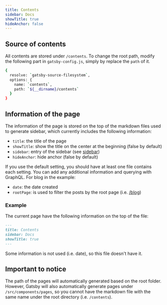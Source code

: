 ```yaml
---
title: Contents
sidebar: Docs
showTitle: true
hideAnchor: false
---
```

## Source of contents

  All contents are stored under `/contents`. To change the root path, modify the following part in `gatsby-config.js`, simply by replace the `path` of it.

  ```sh
  {
    resolve: `gatsby-source-filesystem`,
    options: {
      name: `contents`,
      path: `${__dirname}/contents`
    }
  }
  ```

## Information of the page

The information of the page is stored on the top of the markdown files used to generate sidebar, which currently includes the following information:

* `title`: the title of the page
* `showTitle`: show the title on the center at the beginning (false by default)
* `sidebar`: entry of the sidebar (see [sidebar](/docs/guide/sidebar))
* `hideAnchor`: hide anchor (false by default)

If you use the default setting, you should have at least one file contains each setting. You can add any additional information and querying with GraphQL. For blog in the example:

* `date`: the date created
* `rootPage`: is used to filter the posts by the root page (i.e. [/blog](/blog))

### Example

The current page have the following information on the top of the file:

```markdown
---
title: Contents
sidebar: Docs
showTitle: true
---
```

Some information is not used (i.e. date), so this file doesn't have it.

## Important to notice

The path of the pages will automatically generated based on the root folder. However, Gatsby will also automatically generate pages under `/src/components/pages`, so you cannot have the markdown file with the same name under the root directory (i.e. `/contents`).
